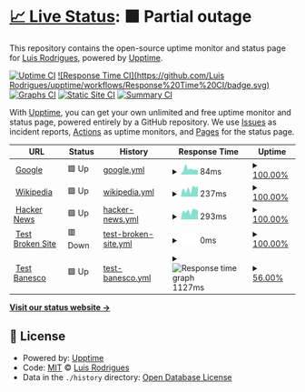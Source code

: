 # [📈 Live Status](https://knightpong.github.io/upptime): <!--live status--> **🟧 Partial outage**

This repository contains the open-source uptime monitor and status page for [Luis Rodrigues](https://knightpong.github.io/upptime), powered by [Upptime](https://github.com/upptime/upptime).

[![Uptime CI](https://github.com/knightpong/upptime/workflows/Uptime%20CI/badge.svg)](https://github.com/knightpong/upptime/actions?query=workflow%3A%22Uptime+CI%22)
[![Response Time CI](https://github.com/Luis Rodrigues/upptime/workflows/Response%20Time%20CI/badge.svg)](https://github.com/knightpong/upptime/actions?query=workflow%3A%22Response+Time+CI%22)
[![Graphs CI](https://github.com/knightpong/upptime/workflows/Graphs%20CI/badge.svg)](https://github.com/knightpong/upptime/actions?query=workflow%3A%22Graphs+CI%22)
[![Static Site CI](https://github.com/knightpong/upptime/workflows/Static%20Site%20CI/badge.svg)](https://github.com/knightpong/upptime/actions?query=workflow%3A%22Static+Site+CI%22)
[![Summary CI](https://github.com/knightpong/upptime/workflows/Summary%20CI/badge.svg)](https://github.com/knightpong/upptime/actions?query=workflow%3A%22Summary+CI%22)

With [Upptime](https://upptime.js.org), you can get your own unlimited and free uptime monitor and status page, powered entirely by a GitHub repository. We use [Issues](https://github.com/knightpong/upptime/issues) as incident reports, [Actions](https://github.com/knightpong/upptime/actions) as uptime monitors, and [Pages](https://knightpong.github.io/upptime) for the status page.

<!--start: status pages-->
<!-- This summary is generated by Upptime (https://github.com/upptime/upptime) -->
<!-- Do not edit this manually, your changes will be overwritten -->
<!-- prettier-ignore -->
| URL | Status | History | Response Time | Uptime |
| --- | ------ | ------- | ------------- | ------ |
| <img alt="" src="https://favicons.githubusercontent.com/www.google.com" height="13"> [Google](https://www.google.com) | 🟩 Up | [google.yml](https://github.com/knightpong/servDispBan/commits/HEAD/history/google.yml) | <details><summary><img alt="Response time graph" src="./graphs/google/response-time-week.png" height="20"> 84ms</summary><br><a href="https://knightpong.github.io/upptime/history/google"><img alt="Response time 84" src="https://img.shields.io/endpoint?url=https%3A%2F%2Fraw.githubusercontent.com%2Fknightpong%2FservDispBan%2FHEAD%2Fapi%2Fgoogle%2Fresponse-time.json"></a><br><a href="https://knightpong.github.io/upptime/history/google"><img alt="24-hour response time 72" src="https://img.shields.io/endpoint?url=https%3A%2F%2Fraw.githubusercontent.com%2Fknightpong%2FservDispBan%2FHEAD%2Fapi%2Fgoogle%2Fresponse-time-day.json"></a><br><a href="https://knightpong.github.io/upptime/history/google"><img alt="7-day response time 84" src="https://img.shields.io/endpoint?url=https%3A%2F%2Fraw.githubusercontent.com%2Fknightpong%2FservDispBan%2FHEAD%2Fapi%2Fgoogle%2Fresponse-time-week.json"></a><br><a href="https://knightpong.github.io/upptime/history/google"><img alt="30-day response time 84" src="https://img.shields.io/endpoint?url=https%3A%2F%2Fraw.githubusercontent.com%2Fknightpong%2FservDispBan%2FHEAD%2Fapi%2Fgoogle%2Fresponse-time-month.json"></a><br><a href="https://knightpong.github.io/upptime/history/google"><img alt="1-year response time 84" src="https://img.shields.io/endpoint?url=https%3A%2F%2Fraw.githubusercontent.com%2Fknightpong%2FservDispBan%2FHEAD%2Fapi%2Fgoogle%2Fresponse-time-year.json"></a></details> | <details><summary><a href="https://knightpong.github.io/upptime/history/google">100.00%</a></summary><a href="https://knightpong.github.io/upptime/history/google"><img alt="All-time uptime 100.00%" src="https://img.shields.io/endpoint?url=https%3A%2F%2Fraw.githubusercontent.com%2Fknightpong%2FservDispBan%2FHEAD%2Fapi%2Fgoogle%2Fuptime.json"></a><br><a href="https://knightpong.github.io/upptime/history/google"><img alt="24-hour uptime 100.00%" src="https://img.shields.io/endpoint?url=https%3A%2F%2Fraw.githubusercontent.com%2Fknightpong%2FservDispBan%2FHEAD%2Fapi%2Fgoogle%2Fuptime-day.json"></a><br><a href="https://knightpong.github.io/upptime/history/google"><img alt="7-day uptime 100.00%" src="https://img.shields.io/endpoint?url=https%3A%2F%2Fraw.githubusercontent.com%2Fknightpong%2FservDispBan%2FHEAD%2Fapi%2Fgoogle%2Fuptime-week.json"></a><br><a href="https://knightpong.github.io/upptime/history/google"><img alt="30-day uptime 100.00%" src="https://img.shields.io/endpoint?url=https%3A%2F%2Fraw.githubusercontent.com%2Fknightpong%2FservDispBan%2FHEAD%2Fapi%2Fgoogle%2Fuptime-month.json"></a><br><a href="https://knightpong.github.io/upptime/history/google"><img alt="1-year uptime 100.00%" src="https://img.shields.io/endpoint?url=https%3A%2F%2Fraw.githubusercontent.com%2Fknightpong%2FservDispBan%2FHEAD%2Fapi%2Fgoogle%2Fuptime-year.json"></a></details>
| <img alt="" src="https://favicons.githubusercontent.com/en.wikipedia.org" height="13"> [Wikipedia](https://en.wikipedia.org) | 🟩 Up | [wikipedia.yml](https://github.com/knightpong/servDispBan/commits/HEAD/history/wikipedia.yml) | <details><summary><img alt="Response time graph" src="./graphs/wikipedia/response-time-week.png" height="20"> 237ms</summary><br><a href="https://knightpong.github.io/upptime/history/wikipedia"><img alt="Response time 237" src="https://img.shields.io/endpoint?url=https%3A%2F%2Fraw.githubusercontent.com%2Fknightpong%2FservDispBan%2FHEAD%2Fapi%2Fwikipedia%2Fresponse-time.json"></a><br><a href="https://knightpong.github.io/upptime/history/wikipedia"><img alt="24-hour response time 260" src="https://img.shields.io/endpoint?url=https%3A%2F%2Fraw.githubusercontent.com%2Fknightpong%2FservDispBan%2FHEAD%2Fapi%2Fwikipedia%2Fresponse-time-day.json"></a><br><a href="https://knightpong.github.io/upptime/history/wikipedia"><img alt="7-day response time 237" src="https://img.shields.io/endpoint?url=https%3A%2F%2Fraw.githubusercontent.com%2Fknightpong%2FservDispBan%2FHEAD%2Fapi%2Fwikipedia%2Fresponse-time-week.json"></a><br><a href="https://knightpong.github.io/upptime/history/wikipedia"><img alt="30-day response time 237" src="https://img.shields.io/endpoint?url=https%3A%2F%2Fraw.githubusercontent.com%2Fknightpong%2FservDispBan%2FHEAD%2Fapi%2Fwikipedia%2Fresponse-time-month.json"></a><br><a href="https://knightpong.github.io/upptime/history/wikipedia"><img alt="1-year response time 237" src="https://img.shields.io/endpoint?url=https%3A%2F%2Fraw.githubusercontent.com%2Fknightpong%2FservDispBan%2FHEAD%2Fapi%2Fwikipedia%2Fresponse-time-year.json"></a></details> | <details><summary><a href="https://knightpong.github.io/upptime/history/wikipedia">100.00%</a></summary><a href="https://knightpong.github.io/upptime/history/wikipedia"><img alt="All-time uptime 100.00%" src="https://img.shields.io/endpoint?url=https%3A%2F%2Fraw.githubusercontent.com%2Fknightpong%2FservDispBan%2FHEAD%2Fapi%2Fwikipedia%2Fuptime.json"></a><br><a href="https://knightpong.github.io/upptime/history/wikipedia"><img alt="24-hour uptime 100.00%" src="https://img.shields.io/endpoint?url=https%3A%2F%2Fraw.githubusercontent.com%2Fknightpong%2FservDispBan%2FHEAD%2Fapi%2Fwikipedia%2Fuptime-day.json"></a><br><a href="https://knightpong.github.io/upptime/history/wikipedia"><img alt="7-day uptime 100.00%" src="https://img.shields.io/endpoint?url=https%3A%2F%2Fraw.githubusercontent.com%2Fknightpong%2FservDispBan%2FHEAD%2Fapi%2Fwikipedia%2Fuptime-week.json"></a><br><a href="https://knightpong.github.io/upptime/history/wikipedia"><img alt="30-day uptime 100.00%" src="https://img.shields.io/endpoint?url=https%3A%2F%2Fraw.githubusercontent.com%2Fknightpong%2FservDispBan%2FHEAD%2Fapi%2Fwikipedia%2Fuptime-month.json"></a><br><a href="https://knightpong.github.io/upptime/history/wikipedia"><img alt="1-year uptime 100.00%" src="https://img.shields.io/endpoint?url=https%3A%2F%2Fraw.githubusercontent.com%2Fknightpong%2FservDispBan%2FHEAD%2Fapi%2Fwikipedia%2Fuptime-year.json"></a></details>
| <img alt="" src="https://favicons.githubusercontent.com/news.ycombinator.com" height="13"> [Hacker News](https://news.ycombinator.com) | 🟩 Up | [hacker-news.yml](https://github.com/knightpong/servDispBan/commits/HEAD/history/hacker-news.yml) | <details><summary><img alt="Response time graph" src="./graphs/hacker-news/response-time-week.png" height="20"> 293ms</summary><br><a href="https://knightpong.github.io/upptime/history/hacker-news"><img alt="Response time 293" src="https://img.shields.io/endpoint?url=https%3A%2F%2Fraw.githubusercontent.com%2Fknightpong%2FservDispBan%2FHEAD%2Fapi%2Fhacker-news%2Fresponse-time.json"></a><br><a href="https://knightpong.github.io/upptime/history/hacker-news"><img alt="24-hour response time 396" src="https://img.shields.io/endpoint?url=https%3A%2F%2Fraw.githubusercontent.com%2Fknightpong%2FservDispBan%2FHEAD%2Fapi%2Fhacker-news%2Fresponse-time-day.json"></a><br><a href="https://knightpong.github.io/upptime/history/hacker-news"><img alt="7-day response time 293" src="https://img.shields.io/endpoint?url=https%3A%2F%2Fraw.githubusercontent.com%2Fknightpong%2FservDispBan%2FHEAD%2Fapi%2Fhacker-news%2Fresponse-time-week.json"></a><br><a href="https://knightpong.github.io/upptime/history/hacker-news"><img alt="30-day response time 293" src="https://img.shields.io/endpoint?url=https%3A%2F%2Fraw.githubusercontent.com%2Fknightpong%2FservDispBan%2FHEAD%2Fapi%2Fhacker-news%2Fresponse-time-month.json"></a><br><a href="https://knightpong.github.io/upptime/history/hacker-news"><img alt="1-year response time 293" src="https://img.shields.io/endpoint?url=https%3A%2F%2Fraw.githubusercontent.com%2Fknightpong%2FservDispBan%2FHEAD%2Fapi%2Fhacker-news%2Fresponse-time-year.json"></a></details> | <details><summary><a href="https://knightpong.github.io/upptime/history/hacker-news">100.00%</a></summary><a href="https://knightpong.github.io/upptime/history/hacker-news"><img alt="All-time uptime 100.00%" src="https://img.shields.io/endpoint?url=https%3A%2F%2Fraw.githubusercontent.com%2Fknightpong%2FservDispBan%2FHEAD%2Fapi%2Fhacker-news%2Fuptime.json"></a><br><a href="https://knightpong.github.io/upptime/history/hacker-news"><img alt="24-hour uptime 100.00%" src="https://img.shields.io/endpoint?url=https%3A%2F%2Fraw.githubusercontent.com%2Fknightpong%2FservDispBan%2FHEAD%2Fapi%2Fhacker-news%2Fuptime-day.json"></a><br><a href="https://knightpong.github.io/upptime/history/hacker-news"><img alt="7-day uptime 100.00%" src="https://img.shields.io/endpoint?url=https%3A%2F%2Fraw.githubusercontent.com%2Fknightpong%2FservDispBan%2FHEAD%2Fapi%2Fhacker-news%2Fuptime-week.json"></a><br><a href="https://knightpong.github.io/upptime/history/hacker-news"><img alt="30-day uptime 100.00%" src="https://img.shields.io/endpoint?url=https%3A%2F%2Fraw.githubusercontent.com%2Fknightpong%2FservDispBan%2FHEAD%2Fapi%2Fhacker-news%2Fuptime-month.json"></a><br><a href="https://knightpong.github.io/upptime/history/hacker-news"><img alt="1-year uptime 100.00%" src="https://img.shields.io/endpoint?url=https%3A%2F%2Fraw.githubusercontent.com%2Fknightpong%2FservDispBan%2FHEAD%2Fapi%2Fhacker-news%2Fuptime-year.json"></a></details>
| <img alt="" src="https://favicons.githubusercontent.com/thissitedoesnotexist.koj.co" height="13"> [Test Broken Site](https://thissitedoesnotexist.koj.co) | 🟥 Down | [test-broken-site.yml](https://github.com/knightpong/servDispBan/commits/HEAD/history/test-broken-site.yml) | <details><summary><img alt="Response time graph" src="./graphs/test-broken-site/response-time-week.png" height="20"> 0ms</summary><br><a href="https://knightpong.github.io/upptime/history/test-broken-site"><img alt="Response time 0" src="https://img.shields.io/endpoint?url=https%3A%2F%2Fraw.githubusercontent.com%2Fknightpong%2FservDispBan%2FHEAD%2Fapi%2Ftest-broken-site%2Fresponse-time.json"></a><br><a href="https://knightpong.github.io/upptime/history/test-broken-site"><img alt="24-hour response time 0" src="https://img.shields.io/endpoint?url=https%3A%2F%2Fraw.githubusercontent.com%2Fknightpong%2FservDispBan%2FHEAD%2Fapi%2Ftest-broken-site%2Fresponse-time-day.json"></a><br><a href="https://knightpong.github.io/upptime/history/test-broken-site"><img alt="7-day response time 0" src="https://img.shields.io/endpoint?url=https%3A%2F%2Fraw.githubusercontent.com%2Fknightpong%2FservDispBan%2FHEAD%2Fapi%2Ftest-broken-site%2Fresponse-time-week.json"></a><br><a href="https://knightpong.github.io/upptime/history/test-broken-site"><img alt="30-day response time 0" src="https://img.shields.io/endpoint?url=https%3A%2F%2Fraw.githubusercontent.com%2Fknightpong%2FservDispBan%2FHEAD%2Fapi%2Ftest-broken-site%2Fresponse-time-month.json"></a><br><a href="https://knightpong.github.io/upptime/history/test-broken-site"><img alt="1-year response time 0" src="https://img.shields.io/endpoint?url=https%3A%2F%2Fraw.githubusercontent.com%2Fknightpong%2FservDispBan%2FHEAD%2Fapi%2Ftest-broken-site%2Fresponse-time-year.json"></a></details> | <details><summary><a href="https://knightpong.github.io/upptime/history/test-broken-site">100.00%</a></summary><a href="https://knightpong.github.io/upptime/history/test-broken-site"><img alt="All-time uptime 100.00%" src="https://img.shields.io/endpoint?url=https%3A%2F%2Fraw.githubusercontent.com%2Fknightpong%2FservDispBan%2FHEAD%2Fapi%2Ftest-broken-site%2Fuptime.json"></a><br><a href="https://knightpong.github.io/upptime/history/test-broken-site"><img alt="24-hour uptime 100.00%" src="https://img.shields.io/endpoint?url=https%3A%2F%2Fraw.githubusercontent.com%2Fknightpong%2FservDispBan%2FHEAD%2Fapi%2Ftest-broken-site%2Fuptime-day.json"></a><br><a href="https://knightpong.github.io/upptime/history/test-broken-site"><img alt="7-day uptime 100.00%" src="https://img.shields.io/endpoint?url=https%3A%2F%2Fraw.githubusercontent.com%2Fknightpong%2FservDispBan%2FHEAD%2Fapi%2Ftest-broken-site%2Fuptime-week.json"></a><br><a href="https://knightpong.github.io/upptime/history/test-broken-site"><img alt="30-day uptime 100.00%" src="https://img.shields.io/endpoint?url=https%3A%2F%2Fraw.githubusercontent.com%2Fknightpong%2FservDispBan%2FHEAD%2Fapi%2Ftest-broken-site%2Fuptime-month.json"></a><br><a href="https://knightpong.github.io/upptime/history/test-broken-site"><img alt="1-year uptime 100.00%" src="https://img.shields.io/endpoint?url=https%3A%2F%2Fraw.githubusercontent.com%2Fknightpong%2FservDispBan%2FHEAD%2Fapi%2Ftest-broken-site%2Fuptime-year.json"></a></details>
| <img alt="" src="https://favicons.githubusercontent.com/test.banescosegurosonline.com" height="13"> [Test Banesco](http://test.banescosegurosonline.com/ibProfile/authentication/loginProcess) | 🟩 Up | [test-banesco.yml](https://github.com/knightpong/servDispBan/commits/HEAD/history/test-banesco.yml) | <details><summary><img alt="Response time graph" src="./graphs/test-banesco/response-time-week.png" height="20"> 1127ms</summary><br><a href="https://knightpong.github.io/upptime/history/test-banesco"><img alt="Response time 1127" src="https://img.shields.io/endpoint?url=https%3A%2F%2Fraw.githubusercontent.com%2Fknightpong%2FservDispBan%2FHEAD%2Fapi%2Ftest-banesco%2Fresponse-time.json"></a><br><a href="https://knightpong.github.io/upptime/history/test-banesco"><img alt="24-hour response time 626" src="https://img.shields.io/endpoint?url=https%3A%2F%2Fraw.githubusercontent.com%2Fknightpong%2FservDispBan%2FHEAD%2Fapi%2Ftest-banesco%2Fresponse-time-day.json"></a><br><a href="https://knightpong.github.io/upptime/history/test-banesco"><img alt="7-day response time 1127" src="https://img.shields.io/endpoint?url=https%3A%2F%2Fraw.githubusercontent.com%2Fknightpong%2FservDispBan%2FHEAD%2Fapi%2Ftest-banesco%2Fresponse-time-week.json"></a><br><a href="https://knightpong.github.io/upptime/history/test-banesco"><img alt="30-day response time 1127" src="https://img.shields.io/endpoint?url=https%3A%2F%2Fraw.githubusercontent.com%2Fknightpong%2FservDispBan%2FHEAD%2Fapi%2Ftest-banesco%2Fresponse-time-month.json"></a><br><a href="https://knightpong.github.io/upptime/history/test-banesco"><img alt="1-year response time 1127" src="https://img.shields.io/endpoint?url=https%3A%2F%2Fraw.githubusercontent.com%2Fknightpong%2FservDispBan%2FHEAD%2Fapi%2Ftest-banesco%2Fresponse-time-year.json"></a></details> | <details><summary><a href="https://knightpong.github.io/upptime/history/test-banesco">56.00%</a></summary><a href="https://knightpong.github.io/upptime/history/test-banesco"><img alt="All-time uptime 56.00%" src="https://img.shields.io/endpoint?url=https%3A%2F%2Fraw.githubusercontent.com%2Fknightpong%2FservDispBan%2FHEAD%2Fapi%2Ftest-banesco%2Fuptime.json"></a><br><a href="https://knightpong.github.io/upptime/history/test-banesco"><img alt="24-hour uptime 57.14%" src="https://img.shields.io/endpoint?url=https%3A%2F%2Fraw.githubusercontent.com%2Fknightpong%2FservDispBan%2FHEAD%2Fapi%2Ftest-banesco%2Fuptime-day.json"></a><br><a href="https://knightpong.github.io/upptime/history/test-banesco"><img alt="7-day uptime 56.00%" src="https://img.shields.io/endpoint?url=https%3A%2F%2Fraw.githubusercontent.com%2Fknightpong%2FservDispBan%2FHEAD%2Fapi%2Ftest-banesco%2Fuptime-week.json"></a><br><a href="https://knightpong.github.io/upptime/history/test-banesco"><img alt="30-day uptime 56.00%" src="https://img.shields.io/endpoint?url=https%3A%2F%2Fraw.githubusercontent.com%2Fknightpong%2FservDispBan%2FHEAD%2Fapi%2Ftest-banesco%2Fuptime-month.json"></a><br><a href="https://knightpong.github.io/upptime/history/test-banesco"><img alt="1-year uptime 56.00%" src="https://img.shields.io/endpoint?url=https%3A%2F%2Fraw.githubusercontent.com%2Fknightpong%2FservDispBan%2FHEAD%2Fapi%2Ftest-banesco%2Fuptime-year.json"></a></details>

<!--end: status pages-->

[**Visit our status website →**](https://knightpong.github.io/upptime)

## 📄 License

- Powered by: [Upptime](https://github.com/upptime/upptime)
- Code: [MIT](./LICENSE) © [Luis Rodrigues](https://knightpong.github.io/upptime)
- Data in the `./history` directory: [Open Database License](https://opendatacommons.org/licenses/odbl/1-0/)
